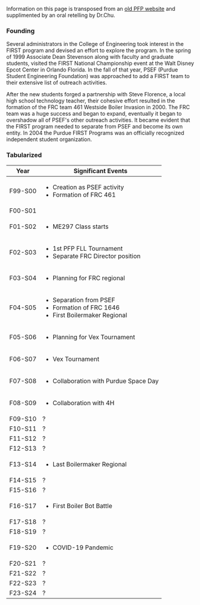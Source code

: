 Information on this page is transposed from an [old PFP website](https://engineering.purdue.edu/PUFIRST/ProgramHistory.htm) and supplimented by an oral retelling by Dr.Chu.

### Founding
Several administrators in the College of Engineering took interest in the FIRST program and devised an effort to explore the program. In the spring of 1999 Associate Dean Stevenson along with faculty and graduate students, visited the FIRST National Championship event at the Walt Disney Epcot Center in Orlando Florida. In the fall of that year, PSEF (Purdue Student Engineering Foundation) was approached to add a FIRST team to their extensive list of outreach activities. 

After the new students forged a partnership with Steve Florence, a local high school technology teacher, their cohesive effort resulted in the formation of the FRC team 461 Westside Boiler Invasion in 2000. The FRC team was a huge success and began to expand, eventually it began to overshadow all of PSEF's other outreach activities. It became evident that the FIRST program needed to separate from PSEF and become its own entity. In 2004 the Purdue FIRST Programs was an officially recognized independent student organization.

### Tabularized

| Year | Significant Events |
|---|---|
| F99-S00 | <ul><li>Creation as PSEF activity</li><li>Formation of FRC 461</li></ul> |
| F00-S01 |  |
| F01-S02 | <ul><li>ME297 Class starts</li></ul> |
| F02-S03 | <ul><li>1st PFP FLL Tournament</li><li>Separate FRC Director position</li></ul> |
| F03-S04 | <ul><li>Planning for FRC regional</li></ul> |
| F04-S05 | <ul><li>Separation from PSEF</li><li>Formation of FRC 1646</li><li>First Boilermaker Regional</li></ul>  |
| F05-S06 | <ul><li>Planning for Vex Tournament</li></ul> |
| F06-S07 | <ul><li>Vex Tournament</li></ul> |
| F07-S08 | <ul><li>Collaboration with Purdue Space Day</li></ul> |
| F08-S09 | <ul><li>Collaboration with 4H</li></ul> |
| F09-S10 | ? |
| F10-S11 | ? |
| F11-S12 | ? |
| F12-S13 | ? |
| F13-S14 | <ul><li>Last Boilermaker Regional</li></ul> |
| F14-S15 | ? |
| F15-S16 | ? |
| F16-S17 | <ul><li>First Boiler Bot Battle</li></ul> |
| F17-S18 | ? |
| F18-S19 | ? |
| F19-S20 | <ul><li>COVID-19 Pandemic</li></ul> |
| F20-S21 | ? |
| F21-S22 | ? |
| F22-S23 | ? |
| F23-S24 | ? |
